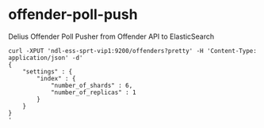 # offender-poll-push
Delius Offender Poll Pusher from Offender API to ElasticSearch

```
curl -XPUT 'ndl-ess-sprt-vip1:9200/offenders?pretty' -H 'Content-Type: application/json' -d'
{
    "settings" : {
        "index" : {
            "number_of_shards" : 6,
            "number_of_replicas" : 1
        }
    }
}
'
```
